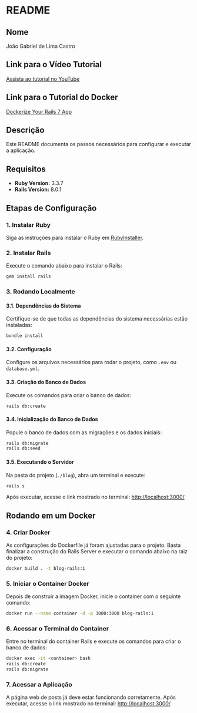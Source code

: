 # README

## Nome
João Gabriel de Lima Castro

## Link para o Vídeo Tutorial
[Assista ao tutorial no YouTube](https://www.youtube.com/watch?v=X_Hw9P1iZfQ)

## Link para o Tutorial do Docker
[Dockerize Your Rails 7 App](https://medium.com/simform-engineering/dockerize-your-rails-7-app-3223cc851129)

## Descrição
Este README documenta os passos necessários para configurar e executar a aplicação.

## Requisitos
- **Ruby Version:** 3.3.7  
- **Rails Version:** 8.0.1  

## Etapas de Configuração

### 1. Instalar Ruby
Siga as instruções para instalar o Ruby em [RubyInstaller](https://rubyinstaller.org/).

### 2. Instalar Rails
Execute o comando abaixo para instalar o Rails:

```bash
gem install rails
```

### 3. Rodando Localmente

#### 3.1. Dependências do Sistema
Certifique-se de que todas as dependências do sistema necessárias estão instaladas:

```bash
bundle install
```

#### 3.2. Configuração
Configure os arquivos necessários para rodar o projeto, como `.env` ou `database.yml`.

#### 3.3. Criação do Banco de Dados
Execute os comandos para criar o banco de dados:

```bash
rails db:create
```

#### 3.4. Inicialização do Banco de Dados
Popule o banco de dados com as migrações e os dados iniciais:

```bash
rails db:migrate
rails db:seed
```

#### 3.5. Executando o Servidor
Na pasta do projeto (`./blog`), abra um terminal e execute:

```bash
rails s
```

Após executar, acesse o link mostrado no terminal: [http://localhost:3000/](http://localhost:3000/)

## Rodando em um Docker

### 4. Criar Docker
As configurações do Dockerfile já foram ajustadas para o projeto. Basta finalizar a construção do Rails Server e executar o comando abaixo na raiz do projeto:

```bash
docker build . -t blog-rails:1
```

### 5. Iniciar o Container Docker
Depois de construir a imagem Docker, inicie o container com o seguinte comando:

```bash
docker run --name container -d -p 3000:3000 blog-rails:1
```

### 6. Acessar o Terminal do Container
Entre no terminal do container Rails e execute os comandos para criar o banco de dados:

```bash
docker exec -it <container> bash
rails db:create
rails db:migrate
```

### 7. Acessar a Aplicação
A página web de posts já deve estar funcionando corretamente. Após executar, acesse o link mostrado no terminal: [http://localhost:3000/](http://localhost:3000/)
